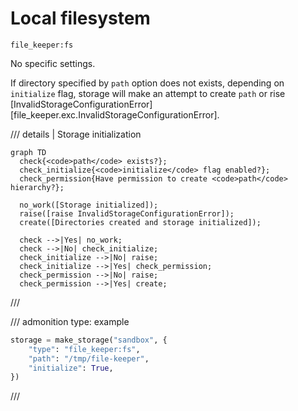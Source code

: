 # Local filesystem

`file_keeper:fs`

No specific settings.

If directory specified by `path` option does not exists, depending on
`initialize` flag, storage will make an attempt to create `path` or rise
[InvalidStorageConfigurationError][file_keeper.exc.InvalidStorageConfigurationError].

/// details | Storage initialization
```mermaid
graph TD
  check{<code>path</code> exists?};
  check_initialize{<code>initialize</code> flag enabled?};
  check_permission{Have permission to create <code>path</code> hierarchy?};

  no_work([Storage initialized]);
  raise([raise InvalidStorageConfigurationError]);
  create([Directories created and storage initialized]);

  check -->|Yes| no_work;
  check -->|No| check_initialize;
  check_initialize -->|No| raise;
  check_initialize -->|Yes| check_permission;
  check_permission -->|No| raise;
  check_permission -->|Yes| create;
```
///

/// admonition
    type: example

```py
storage = make_storage("sandbox", {
    "type": "file_keeper:fs",
    "path": "/tmp/file-keeper",
    "initialize": True,
})
```
///
